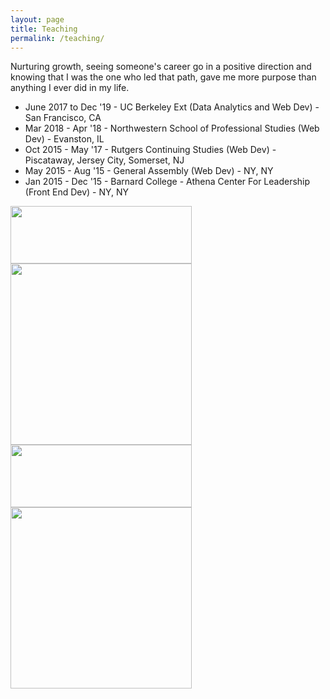 ```yaml
---
layout: page
title: Teaching
permalink: /teaching/
---
```


Nurturing growth, seeing someone's career go in a positive direction and knowing that I was the one who led that path, gave me more purpose than anything I ever did in my life. 

- June 2017 to Dec '19 - UC Berkeley Ext (Data Analytics and Web Dev) - San Francisco, CA
- Mar 2018 - Apr '18 - Northwestern School of Professional Studies (Web Dev) - Evanston, IL
- Oct 2015 - May '17 - Rutgers Continuing Studies (Web Dev) - Piscataway, Jersey City, Somerset, NJ
- May 2015 - Aug '15 - General Assembly (Web Dev) - NY, NY
- Jan 2015 - Dec '15 - Barnard College - Athena Center For Leadership (Front End Dev) - NY, NY

<img src="https://github.com/katpavan/katpavan.github.io/assets/45500874/f19e7c02-5650-4fdf-939e-9774f04304db" width="290" height="92" />
<img src="https://github.com/katpavan/katpavan.github.io/assets/45500874/21b59956-efb3-412d-a2ff-5164c0e2ee7a" width="290" height="290" />
<img src="https://github.com/katpavan/katpavan.github.io/assets/45500874/15b0ef09-3da1-4872-8dd3-797a7c03e249" width="290" height="100" />
<img src="https://github.com/katpavan/katpavan.github.io/assets/45500874/c51f98e4-7c14-4bb1-adfa-005f9d2cde52" width="290" height="290" />

